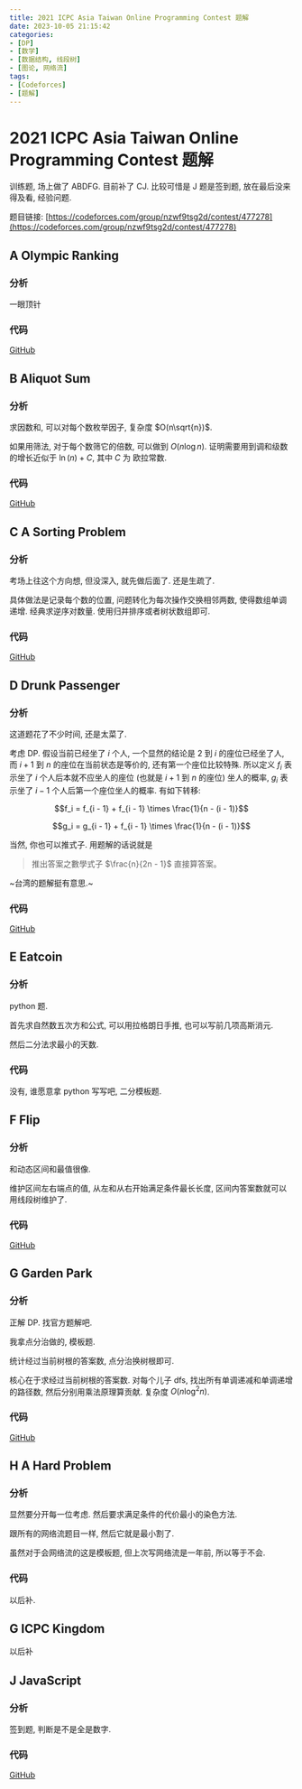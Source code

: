 ```yaml
---
title: 2021 ICPC Asia Taiwan Online Programming Contest 题解
date: 2023-10-05 21:15:42
categories:
- [DP]
- [数学]
- [数据结构, 线段树]
- [图论, 网络流]
tags:
- [Codeforces]
- [题解]
---
```

# 2021 ICPC Asia Taiwan Online Programming Contest 题解

训练题, 场上做了 ABDFG. 目前补了 CJ. 比较可惜是 J 题是签到题, 放在最后没来得及看, 经验问题.

题目链接: [https://codeforces.com/group/nzwf9tsg2d/contest/477278](https://codeforces.com/group/nzwf9tsg2d/contest/477278)

## A Olympic Ranking

### 分析

一眼顶针

### 代码

[GitHub](https://github.com/99-wood/OIcode/blob/main/CF/2021%20ICPC%20Asia%20Taiwan%20Online%20Programming%20Contest%20%26%20NEU%20training%202023%20Autumn%20Contest%2014%20(Individual%20only)/a.cpp)

## B Aliquot Sum

### 分析

求因数和, 可以对每个数枚举因子, 复杂度 $O(n\sqrt{n})$.

如果用筛法, 对于每个数筛它的倍数, 可以做到 $O(n\log{n})$. 证明需要用到调和级数的增长近似于 $\ln(n) + C$, 其中 $C$ 为 欧拉常数.

### 代码

[GitHub](https://github.com/99-wood/OIcode/blob/main/CF/2021%20ICPC%20Asia%20Taiwan%20Online%20Programming%20Contest%20%26%20NEU%20training%202023%20Autumn%20Contest%2014%20(Individual%20only)/b.cpp)

## C A Sorting Problem

### 分析

考场上往这个方向想, 但没深入, 就先做后面了. 还是生疏了.

具体做法是记录每个数的位置, 问题转化为每次操作交换相邻两数, 使得数组单调递增. 经典求逆序对数量. 使用归并排序或者树状数组即可.

### 代码

[GitHub](https://github.com/99-wood/OIcode/blob/main/CF/2021%20ICPC%20Asia%20Taiwan%20Online%20Programming%20Contest%20%26%20NEU%20training%202023%20Autumn%20Contest%2014%20(Individual%20only)/c.cpp)

## D Drunk Passenger

### 分析

这道题花了不少时间, 还是太菜了.

考虑 DP. 假设当前已经坐了 $i$ 个人, 一个显然的结论是 $2$ 到 $i$ 的座位已经坐了人, 而 $i + 1$ 到 $n$ 的座位在当前状态是等价的, 还有第一个座位比较特殊. 所以定义 $f_i$ 表示坐了 $i$ 个人后本就不应坐人的座位 (也就是 $i + 1$ 到 $n$ 的座位) 坐人的概率, $g_i$ 表示坐了 $i - 1$ 个人后第一个座位坐人的概率. 有如下转移:

$$f_i = f_{i - 1} + f_{i - 1} \times \frac{1}{n - (i - 1)}$$

$$g_i = g_{i - 1} + f_{i - 1} \times \frac{1}{n - (i - 1)}$$

当然, 你也可以推式子. 用题解的话说就是

>推出答案之數學式子 $\frac{n}{2n - 1}$ 直接算答案。

~台湾的题解挺有意思.~

### 代码

[GitHub](https://github.com/99-wood/OIcode/blob/main/CF/2021%20ICPC%20Asia%20Taiwan%20Online%20Programming%20Contest%20%26%20NEU%20training%202023%20Autumn%20Contest%2014%20(Individual%20only)/d.cpp)

## E Eatcoin

### 分析

python 题.

首先求自然数五次方和公式, 可以用拉格朗日手推, 也可以写前几项高斯消元.

然后二分法求最小的天数.

### 代码

没有, 谁愿意拿 python 写写吧, 二分模板题.

## F Flip

### 分析

和动态区间和最值很像.

维护区间左右端点的值, 从左和从右开始满足条件最长长度, 区间内答案数就可以用线段树维护了.

### 代码

[GitHub](https://github.com/99-wood/OIcode/blob/main/CF/2021%20ICPC%20Asia%20Taiwan%20Online%20Programming%20Contest%20%26%20NEU%20training%202023%20Autumn%20Contest%2014%20(Individual%20only)/f.cpp)

## G Garden Park

### 分析

正解 DP. 找官方题解吧.

我拿点分治做的, 模板题.

统计经过当前树根的答案数, 点分治换树根即可.

核心在于求经过当前树根的答案数. 对每个儿子 dfs, 找出所有单调递减和单调递增的路径数, 然后分别用乘法原理算贡献. 复杂度 $O(n\log^2{n})$.

### 代码

[GitHub](https://github.com/99-wood/OIcode/blob/main/CF/2021%20ICPC%20Asia%20Taiwan%20Online%20Programming%20Contest%20%26%20NEU%20training%202023%20Autumn%20Contest%2014%20(Individual%20only)/g.cpp)

## H A Hard Problem

### 分析

显然要分开每一位考虑. 然后要求满足条件的代价最小的染色方法.

跟所有的网络流题目一样, 然后它就是最小割了.

虽然对于会网络流的这是模板题, 但上次写网络流是一年前, 所以等于不会.

### 代码

以后补.

## G ICPC Kingdom

以后补

## J JavaScript

### 分析

签到题, 判断是不是全是数字.

### 代码

[GitHub](https://github.com/99-wood/OIcode/blob/main/CF/2021%20ICPC%20Asia%20Taiwan%20Online%20Programming%20Contest%20%26%20NEU%20training%202023%20Autumn%20Contest%2014%20(Individual%20only)/j.cpp)
